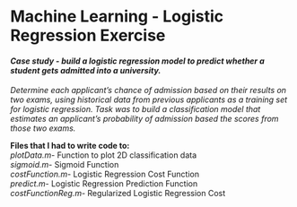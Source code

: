 # Machine Learning - Logistic Regression Exercise

#### <em>Case study - build a logistic regression model to predict whether a student gets admitted into a university.
Determine each applicant’s chance of admission based on their results on two exams, using historical data from previous applicants as a training set for logistic regression. Task was to build a classification model that estimates an applicant’s
probability of admission based the scores from those two exams.</em>

<strong>Files that I had to write code to:</strong><br>
<em>plotData.m</em>- Function to plot 2D classification data<br>
<em>sigmoid.m</em>- Sigmoid Function<br>
<em>costFunction.m</em>- Logistic Regression Cost Function<br>
<em>predict.m</em>- Logistic Regression Prediction Function<br>
<em>costFunctionReg.m</em>- Regularized Logistic Regression Cost<br>
